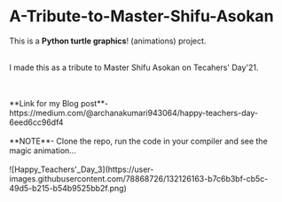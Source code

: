 # A-Tribute-to-Master-Shifu-Asokan
This is a **Python turtle graphics**! (animations) project.
<br>
<br>
 
I made this as a tribute to Master Shifu Asokan on Tecahers' Day'21.
 
 <br>
 <br>
 **Link for my Blog post**-  https://medium.com/@archanakumari943064/happy-teachers-day-6eed6cc96df4

<br>
<br>
 **NOTE**-  Clone the repo, run the code in your compiler and see the magic animation...
<br>
<br>
![Happy_Teachers'_Day_3](https://user-images.githubusercontent.com/78868726/132126163-b7c6b3bf-cb5c-49d5-b215-b54b9525bb2f.png)


